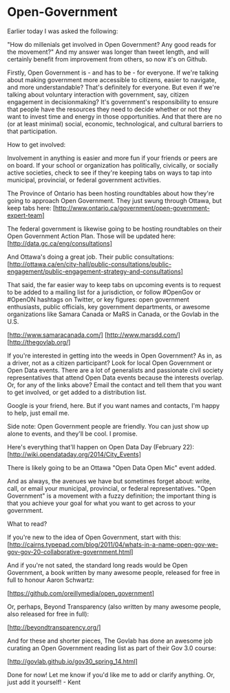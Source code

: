 Open-Government
===============

Earlier today I was asked the following:

"How do millenials get involved in Open Government? Any good reads for the movement?" And my answer was longer than tweet length, and will certainly benefit from improvement from others, so now it's on Github.


Firstly, Open Government is - and has to be - for everyone. If we're talking about making government more accessible to citizens, easier to navigate, and more understandable? That's definitely for everyone. But even if we're talking about voluntary interaction with government, say, citizen engagement in decisionmaking? It's government's responsibility to ensure that people have the resources they need to decide whether or not they want to invest time and energy in those opportunities. And that there are no (or at least minimal) social, economic, technological, and cultural barriers to that participation.


How to get involved:

Involvement in anything is easier and more fun if your friends or peers are on board. If your school or organization has politically, civically, or socially active societies, check to see if they're keeping tabs on ways to tap into municipal, provincial, or federal government activities.

The Province of Ontario has been hosting roundtables about how they're going to approach Open Government. They just swung through Ottawa, but keep tabs here: [http://www.ontario.ca/government/open-government-expert-team]

The federal government is likewise going to be hosting roundtables on their Open Government Action Plan. Those will be updated here: [http://data.gc.ca/eng/consultations]

And Ottawa's doing a great job. Their public consultations: [http://ottawa.ca/en/city-hall/public-consultations/public-engagement/public-engagement-strategy-and-consultations]

That said, the far easier way to keep tabs on upcoming events is to request to be added to a mailing list for a jurisdiction, or follow #OpenGov or #OpenON hashtags on Twitter, or key figures: open government enthusiasts, public officials, key government departments, or awesome organizations like Samara Canada or MaRS in Canada, or the Govlab in the U.S.

[http://www.samaracanada.com/]
[http://www.marsdd.com/]
[http://thegovlab.org/]

If you're interested in getting into the weeds in Open Government? As in, as a driver, not as a citizen participant? Look for local Open Government or Open Data events. There are a lot of generalists and passionate civil society representatives that attend Open Data events because the interests overlap. Or, for any of the links above? Email the contact and tell them that you want to get involved, or get added to a distribution list.

Google is your friend, here. But if you want names and contacts, I'm  happy to help, just email me.

Side note: Open Government people are friendly. You can just show up alone to events, and they'll be cool. I promise.

Here's everything that'll happen on Open Data Day (February 22): [http://wiki.opendataday.org/2014/City_Events]

There is likely going to be an Ottawa "Open Data Open Mic" event added.

And as always, the avenues we have but sometimes forget about: write, call, or email your municipal, provincial, or federal representatives. "Open Government" is a movement with a fuzzy definition; the important thing is that you achieve your goal for what you want to get across to your government.


What to read?

If you're new to the idea of Open Government, start with this: [http://cairns.typepad.com/blog/2011/04/whats-in-a-name-open-gov-we-gov-gov-20-collaborative-government.html]

And if you're not sated, the standard long reads would be Open Government, a book written by many awesome people, released for free in full to honour Aaron Schwartz:

[https://github.com/oreillymedia/open_government]

Or, perhaps, Beyond Transparency (also written by many awesome people, also released for free in full):

[http://beyondtransparency.org/]

And for these and shorter pieces, The Govlab has done an awesome job curating an Open Government reading list as part of their Gov 3.0 course:

[http://govlab.github.io/gov30_spring_14.html]


Done for now! Let me know if you'd like me to add or clarify anything. Or, just add it yourself! - Kent




